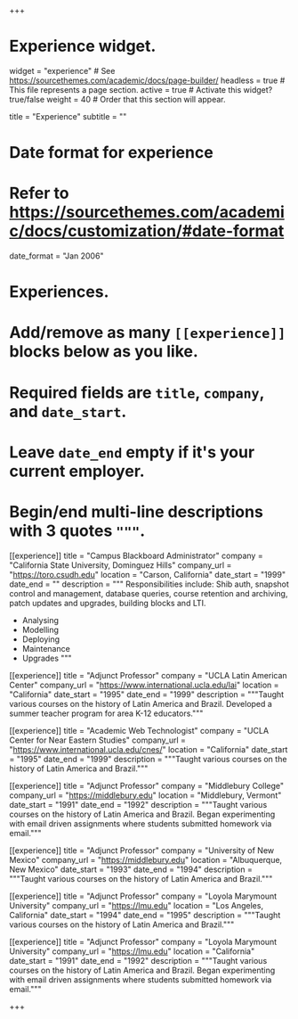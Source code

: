 +++
# Experience widget.
widget = "experience"  # See https://sourcethemes.com/academic/docs/page-builder/
headless = true  # This file represents a page section.
active = true  # Activate this widget? true/false
weight = 40  # Order that this section will appear.

title = "Experience"
subtitle = ""

# Date format for experience
#   Refer to https://sourcethemes.com/academic/docs/customization/#date-format
date_format = "Jan 2006"

# Experiences.
#   Add/remove as many `[[experience]]` blocks below as you like.
#   Required fields are `title`, `company`, and `date_start`.
#   Leave `date_end` empty if it's your current employer.
#   Begin/end multi-line descriptions with 3 quotes `"""`.
[[experience]]
  title = "Campus Blackboard Administrator"
  company = "California State University, Dominguez Hills"
  company_url = "https://toro.csudh.edu"
  location = "Carson, California"
  date_start = "1999"
  date_end = ""
  description = """
  Responsibilities include: Shib auth, snapshot control and management, database queries, course retention and archiving, patch updates and upgrades, building blocks and LTI.
  
  * Analysing
  * Modelling
  * Deploying
  * Maintenance
  * Upgrades
  """

[[experience]]
  title = "Adjunct Professor"
  company = "UCLA Latin American Center"
  company_url = "https://www.international.ucla.edu/lai"
  location = "California"
  date_start = "1995"
  date_end = "1999"
  description = """Taught various courses on the history of Latin America and Brazil. Developed a summer teacher program for area K-12 educators."""

[[experience]]
  title = "Academic Web Technologist"
  company = "UCLA Center for Near Eastern Studies"
  company_url = "https://www.international.ucla.edu/cnes/"
  location = "California"
  date_start = "1995"
  date_end = "1999"
  description = """Taught various courses on the history of Latin America and Brazil."""

[[experience]]
  title = "Adjunct Professor"
  company = "Middlebury College"
  company_url = "https://middlebury.edu"
  location = "Middlebury, Vermont"
  date_start = "1991"
  date_end = "1992"
  description = """Taught various courses on the history of Latin America and Brazil. Began experimenting with email driven assignments where students submitted homework via email."""

[[experience]]
  title = "Adjunct Professor"
  company = "University of New Mexico"
  company_url = "https://middlebury.edu"
  location = "Albuquerque, New Mexico"
  date_start = "1993"
  date_end = "1994"
  description = """Taught various courses on the history of Latin America and Brazil."""

[[experience]]
  title = "Adjunct Professor"
  company = "Loyola Marymount University"
  company_url = "https://lmu.edu"
  location = "Los Angeles, California"
  date_start = "1994"
  date_end = "1995"
  description = """Taught various courses on the history of Latin America and Brazil."""
  
 [[experience]]
  title = "Adjunct Professor"
  company = "Loyola Marymount University"
  company_url = "https://lmu.edu"
  location = "California"
  date_start = "1991"
  date_end = "1992"
  description = """Taught various courses on the history of Latin America and Brazil. Began experimenting with email driven assignments where students submitted homework via email."""



+++

